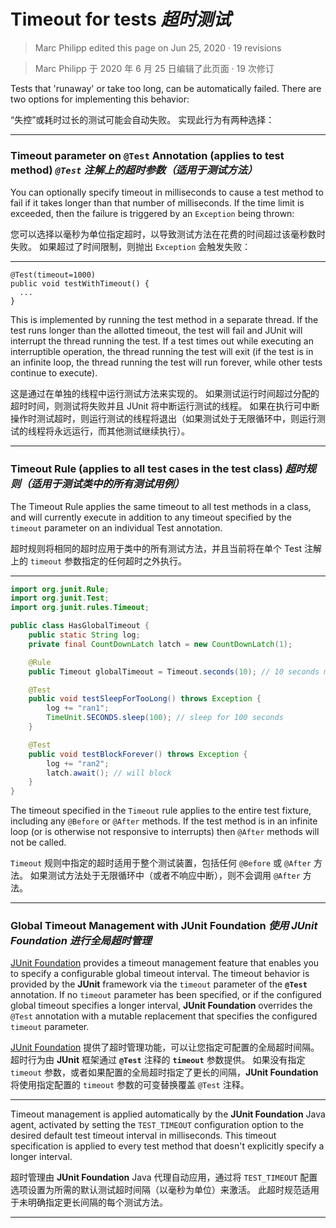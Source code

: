 # Timeout for tests *超时测试*

> Marc Philipp edited this page on Jun 25, 2020 · 19 revisions 

> Marc Philipp 于 2020 年 6 月 25 日编辑了此页面 · 19 次修订

Tests that 'runaway' or take too long, can be automatically failed. 
There are two options for implementing this behavior:


“失控”或耗时过长的测试可能会自动失败。
实现此行为有两种选择：

---

### Timeout parameter on `@Test` Annotation (applies to test method) *`@Test` 注解上的超时参数（适用于测试方法）*

You can optionally specify timeout in milliseconds to cause a test method to fail if it takes longer than that number of milliseconds. 
If the time limit is exceeded, then the failure is triggered by an `Exception` being thrown:


您可以选择以毫秒为单位指定超时，以导致测试方法在花费的时间超过该毫秒数时失败。
如果超过了时间限制，则抛出 `Exception` 会触发失败：

---

```
@Test(timeout=1000)
public void testWithTimeout() {
  ...
}

```

This is implemented by running the test method in a separate thread. 
If the test runs longer than the allotted timeout, the test will fail and JUnit will interrupt the thread running the test. 
If a test times out while executing an interruptible operation, the thread running the test will exit (if the test is in an infinite loop, the thread running the test will run forever, while other tests continue to execute).


这是通过在单独的线程中运行测试方法来实现的。
如果测试运行时间超过分配的超时时间，则测试将失败并且 JUnit 将中断运行测试的线程。
如果在执行可中断操作时测试超时，则运行测试的线程将退出（如果测试处于无限循环中，则运行测试的线程将永远运行，而其他测试继续执行）。

---

### Timeout Rule (applies to all test cases in the test class) *超时规则（适用于测试类中的所有测试用例）*

The Timeout Rule applies the same timeout to all test methods in a class, and will currently execute in addition to any timeout specified by the `timeout` parameter on an individual Test annotation.


超时规则将相同的超时应用于类中的所有测试方法，并且当前将在单个 Test 注解上的 `timeout` 参数指定的任何超时之外执行。

---

```java
import org.junit.Rule;
import org.junit.Test;
import org.junit.rules.Timeout;

public class HasGlobalTimeout {
    public static String log;
    private final CountDownLatch latch = new CountDownLatch(1);

    @Rule
    public Timeout globalTimeout = Timeout.seconds(10); // 10 seconds max per method tested

    @Test
    public void testSleepForTooLong() throws Exception {
        log += "ran1";
        TimeUnit.SECONDS.sleep(100); // sleep for 100 seconds
    }

    @Test
    public void testBlockForever() throws Exception {
        log += "ran2";
        latch.await(); // will block 
    }
}

```

The timeout specified in the `Timeout` rule applies to the entire test fixture, including any `@Before` or `@After` methods. 
If the test method is in an infinite loop (or is otherwise not responsive to interrupts) then `@After` methods will not be called.


`Timeout` 规则中指定的超时适用于整个测试装置，包括任何 `@Before` 或 `@After` 方法。
如果测试方法处于无限循环中（或者不响应中断），则不会调用 `@After` 方法。

---

### Global Timeout Management with JUnit Foundation *使用 JUnit Foundation 进行全局超时管理*

[JUnit Foundation](https://github.com/Nordstrom/JUnit-Foundation) provides a timeout management feature that enables you to specify a configurable global timeout interval. 
The timeout behavior is provided by the **JUnit** framework via the `timeout` parameter of the **`@Test`** annotation. 
If no `timeout` parameter has been specified, or if the configured global timeout specifies a longer interval, **JUnit Foundation** overrides the `@Test` annotation with a mutable replacement that specifies the configured `timeout` parameter.


[JUnit Foundation](https://github.com/Nordstrom/JUnit-Foundation) 提供了超时管理功能，可以让您指定可配置的全局超时间隔。
超时行为由 **JUnit** 框架通过 **`@Test`** 注释的 **`timeout`** 参数提供。
如果没有指定 `timeout` 参数，或者如果配置的全局超时指定了更长的间隔，**JUnit Foundation** 将使用指定配置的 `timeout` 参数的可变替换覆盖 `@Test` 注释。

---

Timeout management is applied automatically by the **JUnit Foundation** Java agent, activated by setting the `TEST_TIMEOUT` configuration option to the desired default test timeout interval in milliseconds. 
This timeout specification is applied to every test method that doesn't explicitly specify a longer interval.


超时管理由 **JUnit Foundation** Java 代理自动应用，通过将 `TEST_TIMEOUT` 配置选项设置为所需的默认测试超时间隔（以毫秒为单位）来激活。
此超时规范适用于未明确指定更长间隔的每个测试方法。

---
